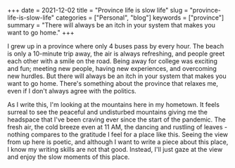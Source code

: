 +++
date = 2021-12-02
title = "Province life is slow life"
slug = "province-life-is-slow-life"
categories = ["Personal", "blog"]
keywords = ["province"]
summary = "There will always be an itch in your system that makes you want to go home."
+++

I grew up in a province where only 4 buses pass by every hour. The beach is only a 10-minute trip away, the air is always refreshing, and people greet each other with a smile on the road. Being away for college was exciting and fun; meeting new people, having new experiences, and overcoming new hurdles. But there will always be an itch in your system that makes you want to go home. There's something about the province that relaxes me, even if I don't always agree with the politics.

As I write this, I'm looking at the mountains here in my hometown. It feels surreal to see the peaceful and undisturbed mountains giving me the headspace that I've been craving ever since the start of the pandemic. The fresh air, the cold breeze even at 11 AM, the dancing and rustling of leaves - nothing compares to the gratitude I feel for a place like this. Seeing the view from up here is poetic, and although I want to write a piece about this place, I know my writing skills are not that good. Instead, I'll just gaze at the view and enjoy the slow moments of this place.